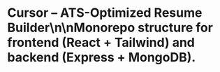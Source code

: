 # Cursor – ATS-Optimized Resume Builder\n\nMonorepo structure for frontend (React + Tailwind) and backend (Express + MongoDB).
